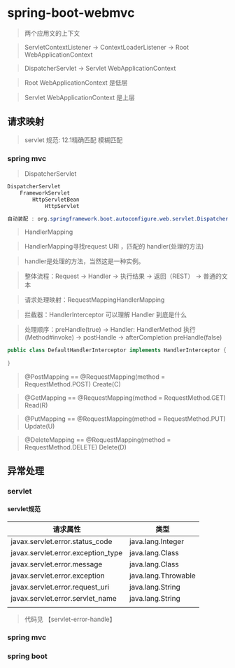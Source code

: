 # spring-boot-webmvc

> 两个应用文的上下文

> ServletContextListener -> ContextLoaderListener -> Root WebApplicationContext

> DispatcherServlet -> Servlet WebApplicationContext

> Root WebApplicationContext 是低层  

> Servlet WebApplicationContext 是上层

## 请求映射

>  servlet 规范:  12.1精确匹配  模糊匹配  

### spring mvc 

> DispatcherServlet

```java
DispatcherServlet
    FrameworkServlet
        HttpServletBean
            HttpServlet

自动装配 : org.springframework.boot.autoconfigure.web.servlet.DispatcherServletAutoConfiguration
```

> HandlerMapping

> HandlerMapping寻找request URI ，匹配的 handler(处理的方法)

> handler是处理的方法，当然这是一种实例。  

> 整体流程：Request -> Handler -> 执行结果 -> 返回（REST） -> 普通的文本

> 请求处理映射：RequestMappingHandlerMapping

> 拦截器：HandlerInterceptor 可以理解 Handler 到底是什么

> 处理顺序：preHandle(true) -> Handler: HandlerMethod 执行(Method#invoke) -> postHandle -> afterCompletion
                    preHandle(false)


```java
public class DefaultHandlerInterceptor implements HandlerInterceptor {
  
}
```

> @PostMapping == @RequestMapping(method = RequestMethod.POST)  Create(C)

> @GetMapping == @RequestMapping(method = RequestMethod.GET) Read(R)

> @PutMapping == @RequestMapping(method = RequestMethod.PUT) Update(U)

> @DeleteMapping == @RequestMapping(method = RequestMethod.DELETE) Delete(D)

## 异常处理

### servlet

#### servlet规范

| 请求属性                               | 类型                  |
| ---------------------------------- | ------------------- |
| javax.servlet.error.status_code    | java.lang.Integer   |
| javax.servlet.error.exception_type | java.lang.Class     |
| javax.servlet.error.message        | java.lang.Class     |
| javax.servlet.error.exception      | java.lang.Throwable |
| javax.servlet.error.request_uri    | java.lang.String    |
| javax.servlet.error.servlet_name   | java.lang.String    |
|                                    |                     |

> 代码见 【servlet-error-handle】


### spring mvc

### spring boot

